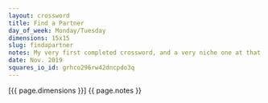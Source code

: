 ```yaml
---
layout: crossword
title: Find a Partner
day_of_week: Monday/Tuesday
dimensions: 15x15
slug: findapartner
notes: My very first completed crossword, and a very niche one at that. <strong>Should only be attempted by contradancers</strong>. Created with <a href="http://www.keiranking.com/phil/" target="_blank">Phil</a>, a free crossword creator by Keiran King. There are lots of things I'd do differently now, but hey, it's my first puzzle!
date: Nov. 2019
squares_io_id: grhco296rw42dncpdo3q
---
```

[{{ page.dimensions }}] {{ page.notes }}